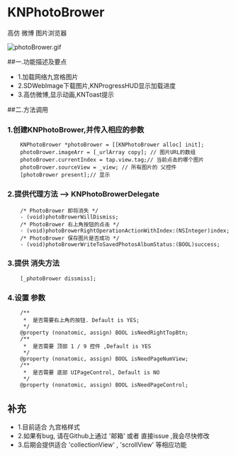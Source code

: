 # KNPhotoBrower
高仿 微博 图片浏览器

![photoBrower.gif](http://upload-images.jianshu.io/upload_images/1693073-e62fe600dcf4ee7e.gif?imageMogr2/auto-orient/strip)

##一.功能描述及要点
* 1.加载网络九宫格图片
* 2.SDWebImage下载图片,KNProgressHUD显示加载进度
* 3.高仿微博,显示动画,KNToast提示

##二.方法调用
### 1.创建KNPhotoBrower,并传入相应的参数
```
	KNPhotoBrower *photoBrower = [[KNPhotoBrower alloc] init];
    photoBrower.imageArr = [_urlArray copy]; // 图片URL的数组
    photoBrower.currentIndex = tap.view.tag;// 当前点击的哪个图片
    photoBrower.sourceView = _view; // 所有图片的 父控件
    [photoBrower present];// 显示
```
### 2.提供代理方法 --> KNPhotoBrowerDelegate
```
	/* PhotoBrower 即将消失 */
	- (void)photoBrowerWillDismiss;
	/* PhotoBrower 右上角按钮的点击 */
	- (void)photoBrowerRightOperationActionWithIndex:(NSInteger)index;
	/* PhotoBrower 保存图片是否成功 */
	- (void)photoBrowerWriteToSavedPhotosAlbumStatus:(BOOL)success;

```
### 3.提供 消失方法
```
	[_photoBrower dissmiss];
```

### 4.设置 参数
```
	/**
	 *  是否需要右上角的按钮. Default is YES;
	 */
	@property (nonatomic, assign) BOOL isNeedRightTopBtn;
	/**
	 *  是否需要 顶部 1 / 9 控件 ,Default is YES
	 */
	@property (nonatomic, assign) BOOL isNeedPageNumView;
	/**
	 *  是否需要 底部 UIPageControl, Default is NO
	 */
	@property (nonatomic, assign) BOOL isNeedPageControl;
```

## 补充
* 1.目前适合 九宫格样式
* 2.如果有bug, 请在Github上通过 '邮箱' 或者 直接issue ,我会尽快修改
* 3.后期会提供适合 'collectionView' , 'scrollView' 等相应功能
